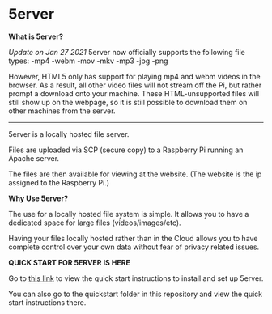 # 5erver

**What is 5erver?**

*Update on Jan 27 2021*
5erver now officially supports the following file types:
-mp4
-webm
-mov
-mkv
-mp3
-jpg
-png

However, HTML5 only has support for playing mp4 and webm videos in the browser. As a result, all other video files will not stream off the Pi, but rather prompt a download onto your machine. These HTML-unsupported files will still show up on the webpage, so it is still possible to download them on other machines from the server.

-----

5erver is a locally hosted file server.

Files are uploaded via SCP (secure copy) to a Raspberry Pi running an Apache server.

The files are then available for viewing at the website. (The website is the ip assigned to the Raspberry Pi.)


**Why Use 5erver?**


The use for a locally hosted file system is simple. It allows you to have a dedicated space for large files (videos/images/etc). 

Having your files locally hosted rather than in the Cloud allows you to have complete control over your own data without fear of privacy related issues.


**QUICK START FOR 5ERVER IS HERE**

Go to [this link](https://drive.google.com/file/d/1wv_pCZj_63F5YdekDLOGboFvkIPzhw7Z/view?usp=sharing) to view the quick start instructions to install and set up 5erver.

You can also go to the quickstart folder in this repository and view the quick start instructions there.

